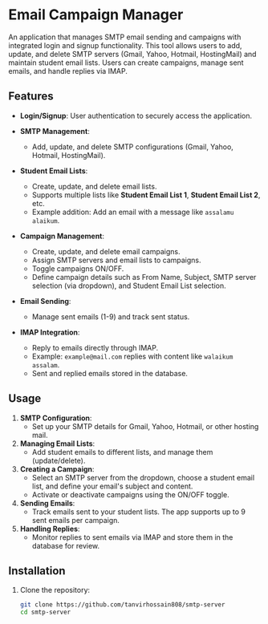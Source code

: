 # Email Campaign Manager

An application that manages SMTP email sending and campaigns with integrated login and signup functionality. This tool allows users to add, update, and delete SMTP servers (Gmail, Yahoo, Hotmail, HostingMail) and maintain student email lists. Users can create campaigns, manage sent emails, and handle replies via IMAP.

## Features

-   **Login/Signup**: User authentication to securely access the application.
-   **SMTP Management**:
    -   Add, update, and delete SMTP configurations (Gmail, Yahoo, Hotmail, HostingMail).
-   **Student Email Lists**:
    -   Create, update, and delete email lists.
    -   Supports multiple lists like **Student Email List 1**, **Student Email List 2**, etc.
    -   Example addition: Add an email with a message like `assalamu alaikum`.
-   **Campaign Management**:

    -   Create, update, and delete email campaigns.
    -   Assign SMTP servers and email lists to campaigns.
    -   Toggle campaigns ON/OFF.
    -   Define campaign details such as From Name, Subject, SMTP server selection (via dropdown), and Student Email List selection.

-   **Email Sending**:
    -   Manage sent emails (1-9) and track sent status.
-   **IMAP Integration**:
    -   Reply to emails directly through IMAP.
    -   Example: `example@mail.com` replies with content like `walaikum assalam`.
    -   Sent and replied emails stored in the database.

## Usage

1. **SMTP Configuration**:
    - Set up your SMTP details for Gmail, Yahoo, Hotmail, or other hosting mail.
2. **Managing Email Lists**:
    - Add student emails to different lists, and manage them (update/delete).
3. **Creating a Campaign**:
    - Select an SMTP server from the dropdown, choose a student email list, and define your email's subject and content.
    - Activate or deactivate campaigns using the ON/OFF toggle.
4. **Sending Emails**:
    - Track emails sent to your student lists. The app supports up to 9 sent emails per campaign.
5. **Handling Replies**:
    - Monitor replies to sent emails via IMAP and store them in the database for review.

## Installation

1. Clone the repository:
    ```bash
    git clone https://github.com/tanvirhossain808/smtp-server
    cd smtp-server
    ```
